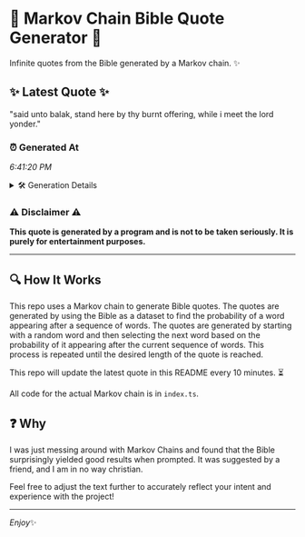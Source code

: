 # 📖 Markov Chain Bible Quote Generator 📖

Infinite quotes from the Bible generated by a Markov chain. ✨

## ✨ Latest Quote ✨
"said unto balak, stand here by thy burnt offering, while i meet the lord yonder."

### ⏰ Generated At
*6:41:20 PM*

<details>
    <summary>🛠️ Generation Details</summary>
    <p>
        <strong>🌱 Seed:</strong> said<br>
        <strong>🔄 Iterations:</strong> 14<br>
        <strong>📜 Context History:</strong><br>[ said ]: unto<br>[ said, unto ]: balak,<br>[ said, unto, balak, ]: stand<br>[ said, unto, balak,, stand ]: here<br>[ said, unto, balak,, stand, here ]: by<br>[ said, unto, balak,, stand, here, by ]: thy<br>[ unto, balak,, stand, here, by, thy ]: burnt<br>[ balak,, stand, here, by, thy, burnt ]: offering,<br>[ stand, here, by, thy, burnt, offering, ]: while<br>[ here, by, thy, burnt, offering,, while ]: i<br>[ by, thy, burnt, offering,, while, i ]: meet<br>[ thy, burnt, offering,, while, i, meet ]: the<br>[ burnt, offering,, while, i, meet, the ]: lord<br>[ offering,, while, i, meet, the, lord ]: yonder.<br>
    </p>
</details>

### ⚠️ Disclaimer ⚠️
**This quote is generated by a program and is not to be taken seriously. It is purely for entertainment purposes.**

---

## 🔍 How It Works

This repo uses a Markov chain to generate Bible quotes. The quotes are generated by using the Bible as a dataset to find the probability of a word appearing after a sequence of words. The quotes are generated by starting with a random word and then selecting the next word based on the probability of it appearing after the current sequence of words. This process is repeated until the desired length of the quote is reached.

This repo will update the latest quote in this README every 10 minutes. ⏳

All code for the actual Markov chain is in `index.ts`.

## ❓ Why

I was just messing around with Markov Chains and found that the Bible surprisingly yielded good results when prompted. 
It was suggested by a friend, and I am in no way christian.

Feel free to adjust the text further to accurately reflect your intent and experience with the project!

---

*Enjoy*✨
